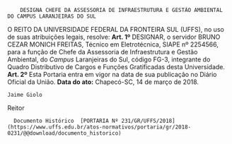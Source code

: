         DESIGNA CHEFE DA ASSESSORIA DE INFRAESTRUTURA E GESTÃO AMBIENTAL DO CAMPUS LARANJEIRAS DO SUL  

 O REITO DA UNIVERSIDADE FEDERAL DA FRONTEIRA SUL (UFFS), no uso de suas atribuições legais, resolve:   **Art. 1º** DESIGNAR, o servidor BRUNO CEZAR MONICH FREITAS, Técnico em Eletrotécnica, SIAPE nº 2254566, para a função de Chefe da Assessoria de Infraestrutura e Gestão Ambiental, do *Campus* Laranjeiras do Sul, código FG-3, integrante do Quadro Distributivo de Cargos e Funções Gratificadas desta Universidade.   **Art. 2º** Esta Portaria entra em vigor na data de sua publicação no Diário Oficial da União.      **Data do ato:** Chapecó-SC, 14 de março de 2018.   
 

    Jaime Giolo   
 Reitor 

      Documento Histórico  [PORTARIA Nº 231/GR/UFFS/2018](https://www.uffs.edu.br/atos-normativos/portaria/gr/2018-0231/@@download/documento_historico)     
      